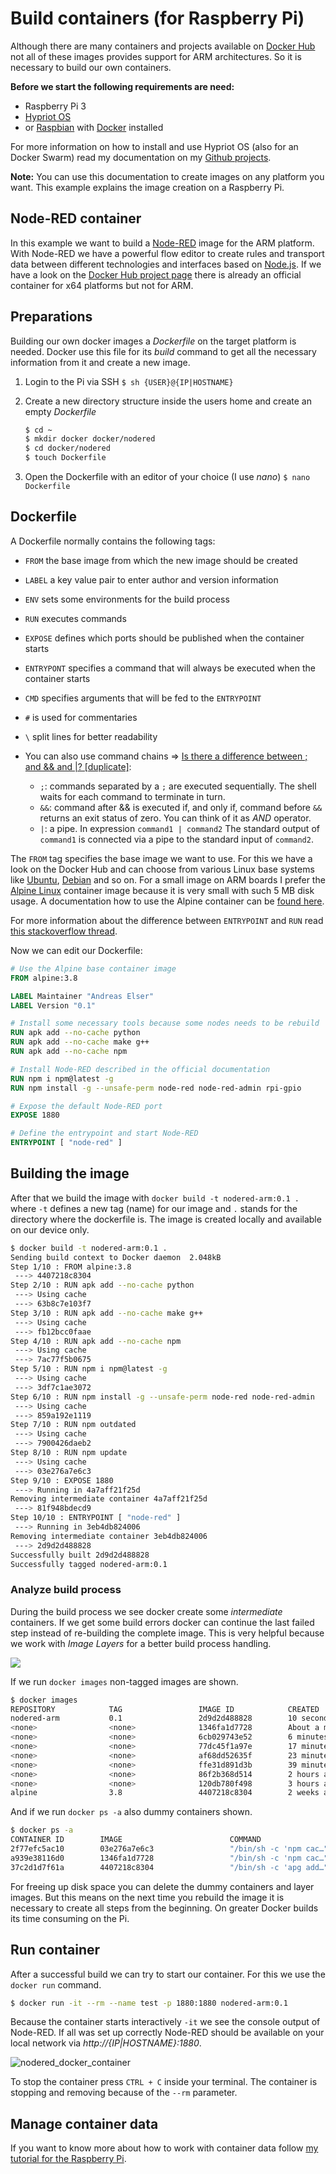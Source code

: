 # Build containers (for Raspberry Pi)
Although there are many containers and projects available on [Docker Hub](https://hub.docker.com) not all of these images provides support for ARM architectures. So it is necessary to build our own containers.

**Before we start the following requirements are need:**

- Raspberry Pi 3
- [Hypriot OS](https://blog.hypriot.com/)
- or [Raspbian](https://www.raspberrypi.org/downloads/raspbian/) with [Docker](https://docs.docker.com/install/linux/docker-ce/ubuntu/#install-using-the-repository) installed

For more information on how to install and use Hypriot OS (also for an Docker Swarm) read my documentation on my [Github projects](https://github.com/andz-dev/projects/tree/master/raspberry_pi/docker/swarm).

**Note:** You can use this documentation to create images on any platform you want. This example explains the image creation on a Raspberry Pi.

## Node-RED container
In this example we want to build a [Node-RED](https://nodered.org/) image for the ARM platform.
With Node-RED we have a powerful flow editor to create rules and transport data between different technologies and interfaces based on [Node.js](https://nodejs.org).
If we have a look on the [Docker Hub project page](https://hub.docker.com/r/nodered/node-red-docker/) there is already an official container for x64 platforms but not for ARM.

## Preparations
Building our own docker images a _Dockerfile_ on the target platform is needed. Docker use this file for its _build_ command to get all the necessary information from it and create a new image.

1. Login to the Pi via SSH
    ```$ sh {USER}@{IP|HOSTNAME}```
2. Create a new directory structure inside the users home and create an empty _Dockerfile_

    ```sh
    $ cd ~
    $ mkdir docker docker/nodered
    $ cd docker/nodered
    $ touch Dockerfile
    ```

3. Open the Dockerfile with an editor of your choice (I use _nano_)
    ```$ nano Dockerfile```

## Dockerfile
A Dockerfile normally contains the following tags:

- ```FROM``` the base image from which the new image should be created
- ```LABEL``` a key value pair to enter author and version information
- ```ENV``` sets some environments for the build process
- ```RUN``` executes commands
- ```EXPOSE``` defines which ports should be published when the container starts
- ```ENTRYPONT``` specifies a command that will always be executed when the container starts
- ```CMD``` specifies arguments that will be fed to the ```ENTRYPOINT```
- ```#``` is used for commentaries
- ```\``` split lines for better readability
- You can also use command chains => [Is there a difference between ; and && and |? [duplicate]](https://unix.stackexchange.com/questions/159489/is-there-a-difference-between-and-and):

  - ```;```: commands separated by a ```;``` are executed sequentially. The shell waits for each command to terminate in turn.
  - ```&&```: command after && is executed if, and only if, command before ```&&``` returns an exit status of zero. You can think of it as _AND_ operator.
  - ```|```: a pipe. In expression ```command1 | command2``` The standard output of ```command1``` is connected via a pipe to the standard input of ```command2```.

The ```FROM``` tag specifies the base image we want to use. For this we have a look on the Docker Hub and can choose from various Linux base systems like [Ubuntu](https://hub.docker.com/_/ubuntu/), [Debian](https://hub.docker.com/_/debian/) and so on.
For a small image on ARM boards I prefer the [Alpine Linux](https://hub.docker.com/_/alpine/) container image because it is very small with such 5 MB disk usage. A documentation how to use the Alpine container can be [found here](http://gliderlabs.viewdocs.io/docker-alpine/).

For more information about the difference between ```ENTRYPOINT``` and ```RUN``` read [this stackoverflow thread](https://stackoverflow.com/questions/21553353/what-is-the-difference-between-cmd-and-entrypoint-in-a-dockerfile).

Now we can edit our Dockerfile:

```Dockerfile
# Use the Alpine base container image
FROM alpine:3.8

LABEL Maintainer "Andreas Elser"
LABEL Version "0.1"

# Install some necessary tools because some nodes needs to be rebuild
RUN apk add --no-cache python
RUN apk add --no-cache make g++
RUN apk add --no-cache npm

# Install Node-RED described in the official documentation
RUN npm i npm@latest -g
RUN npm install -g --unsafe-perm node-red node-red-admin rpi-gpio

# Expose the default Node-RED port
EXPOSE 1880

# Define the entrypoint and start Node-RED
ENTRYPOINT [ "node-red" ]
```

## Building the image
After that we build the image with `docker build -t nodered-arm:0.1 .` where `-t` defines a new tag (name) for our image and `.` stands for the directory where the dockerfile is. The image is created locally and available on our device only.

```sh
$ docker build -t nodered-arm:0.1 .
Sending build context to Docker daemon  2.048kB
Step 1/10 : FROM alpine:3.8
 ---> 4407218c8304
Step 2/10 : RUN apk add --no-cache python
 ---> Using cache
 ---> 63b8c7e103f7
Step 3/10 : RUN apk add --no-cache make g++
 ---> Using cache
 ---> fb12bcc0faae
Step 4/10 : RUN apk add --no-cache npm
 ---> Using cache
 ---> 7ac77f5b0675
Step 5/10 : RUN npm i npm@latest -g
 ---> Using cache
 ---> 3df7c1ae3072
Step 6/10 : RUN npm install -g --unsafe-perm node-red node-red-admin
 ---> Using cache
 ---> 859a192e1119
Step 7/10 : RUN npm outdated
 ---> Using cache
 ---> 7900426daeb2
Step 8/10 : RUN npm update
 ---> Using cache
 ---> 03e276a7e6c3
Step 9/10 : EXPOSE 1880
 ---> Running in 4a7aff21f25d
Removing intermediate container 4a7aff21f25d
 ---> 81f948bdecd9
Step 10/10 : ENTRYPOINT [ "node-red" ]
 ---> Running in 3eb4db824006
Removing intermediate container 3eb4db824006
 ---> 2d9d2d488828
Successfully built 2d9d2d488828
Successfully tagged nodered-arm:0.1
```

### Analyze build process
During the build process we see docker create some _intermediate_ containers. If we get some build errors docker can continue the last failed step instead of re-building the complete image. This is very helpful because we work with _Image Layers_ for a better build process handling.

![](./architecture/Docker_Image_Layers.png)

If we run ```docker images``` non-tagged images are shown.

```sh
$ docker images
REPOSITORY            TAG                 IMAGE ID            CREATED              SIZE
nodered-arm           0.1                 2d9d2d488828        10 seconds ago       284MB
<none>                <none>              1346fa1d7728        About a minute ago   260MB
<none>                <none>              6cb029743e52        6 minutes ago        284MB
<none>                <none>              77dc45f1a97e        17 minutes ago       164MB
<none>                <none>              af68dd52635f        23 minutes ago       164MB
<none>                <none>              ffe31d891d3b        39 minutes ago       122MB
<none>                <none>              86f2b368d514        2 hours ago          122MB
<none>                <none>              120db780f498        3 hours ago          98.5MB
alpine                3.8                 4407218c8304        2 weeks ago          4.01MB
```

And if we run ```docker ps -a``` also dummy containers shown.

```sh
$ docker ps -a
CONTAINER ID        IMAGE                        COMMAND                  CREATED              STATUS                          PORTS                    NAMES
2f77efc5ac10        03e276a7e6c3                 "/bin/sh -c 'npm cac…"   55 seconds ago       Exited (1) 51 seconds ago                                elastic_northcutt
a939e38116d0        1346fa1d7728                 "/bin/sh -c 'npm cac…"   About a minute ago   Exited (1) About a minute ago                            awesome_brattain
37c2d1d7f61a        4407218c8304                 "/bin/sh -c 'apg add…"   27 minutes ago       Exited (127) 27 minutes ago                              wonderful_aryabhata
```

For freeing up disk space you can delete the dummy containers and layer images. But this means on the next time you rebuild the image it is necessary to create all steps from the beginning. On greater Docker builds its time consuming on the Pi.

## Run container
After a successful build we can try to start our container. For this we use the ```docker run``` command.

```sh
$ docker run -it --rm --name test -p 1880:1880 nodered-arm:0.1
```

Because the container starts interactively ```-it``` we see the console output of Node-RED.
If all was set up correctly Node-RED should be available on your local network via _http://{IP|HOSTNAME}:1880_.

![nodered_docker_container](./pictures/nodered_docker_container.png)

To stop the container press ```CTRL + C``` inside your terminal. The container is stopping and removing because of the ```--rm``` parameter.

## Manage container data
If you want to know more about how to work with container data follow [my tutorial for the Raspberry Pi](https://github.com/andz-dev/projects/tree/master/raspberry_pi/docker/volumes).